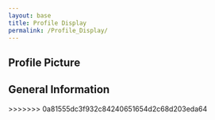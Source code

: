 ```yaml
---
layout: base
title: Profile Display
permalink: /Profile_Display/
---
```

<html lang="en">
<head>
    <meta charset="UTF-8">
    <meta name="viewport" content="width=device-width, initial-scale=1.0">
    <title>Profile Picture Display</title>
</head>
<body>
    <!-- Enclose the profile picture in a container div -->
    <form class = 'purple-form'>
    <h2>Profile Picture</h2>
    <div id="profilePicture" class="profilePictureContainer"></div>
    <h2> General Information </h2>
     <div id="userDetails"></div>
    </form>
    <script>
        // Function to generate HTML img tag with the selected profile's ASCII art
        function getProfileImage(profile) {
            var asciiArt = getProfileAscii(profile);
            return '<pre>' + asciiArt + '</pre>'; // Display ASCII art directly
        }
        // Function to update the profile picture
        function updateProfilePicture() {
            var selectedProfile = getSelectedProfile();
            var profilePictureDiv = document.getElementById("profilePicture");
            profilePictureDiv.innerHTML = getProfileImage(selectedProfile);
        }
        // Initial update when the page loads
        updateProfilePicture();
        // Functions for retrieving and updating the selected profile
        function getSelectedProfile() {
            var storedProfile = localStorage.getItem('selectedProfile');
            return storedProfile || 'profile1'; // Default to 'profile1' if not found
        }
        function getProfileAscii(profile) {
            switch (profile) {
                case "profile1":
                    return `
            [|━|]╭(♡･ㅂ･)و ̑̑
            `;
                case "profile2":
                    return `
                       (\\__/)
                        (UwU)
                    ＿ノ ヽ ノ＼＿ 
                 / \`/ ⌒Ｙ⌒ Ｙ　 \\
                | 　(三ヽ人　 /　 　|
                |　ﾉ⌒＼ ￣￣ヽ　 ノ
                ヽ＿＿＿＞､＿＿／
                    ｜ ( 王 ﾉ〈 
                    /ﾐ\`ー―彡 \\ 
                    |╰       ╯ | 
                    |    /\\   |  
                    |   |  |   |
                    |   |  |   |
            `;
                case "profile3":
                    return `
                  __
        \\ ______/ V\`-,
        }        /~~
        /_^ --,r'
        |b    |b
            `;
                case "profile4":
                    return `
                ╱|、
                (˚ˎ 。7
                |、˜〵
                じしˍ,)ノ
            `;
                default:
                    return ""; // Set a default ASCII art or leave it empty
            }
        }
         // Retrieve user information from localStorage
        const loggedInUserName = localStorage.getItem('loggedInUserName');
        const loggedInUserId = localStorage.getItem('loggedInUserId');
        // Display user information
        if (loggedInUserName) {
            document.getElementById('userDetails').textContent = ` Username: ${loggedInUserName} (ID: ${loggedInUserId})`;
        } else {
            document.getElementById('userDetails').textContent = "Not logged in.";
        }
    </script>
>>>>>>> 0a81555dc3f932c84240651654d2c68d203eda64
</body>
</html>

